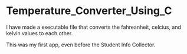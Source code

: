 # Temperature_Converter_Using_C

I have made a executable file that converts the fahreanheit, celcius, and kelvin values to each other.

This was my first app, even before the Student Info Collector.
